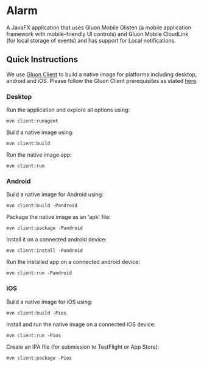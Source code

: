 
# Alarm

A JavaFX application that uses Gluon Mobile Glisten (a mobile application framework with mobile-friendly UI controls) and Gluon Mobile CloudLink (for local storage of events) and has support for Local notifications.  

## Quick Instructions

We use [Gluon Client](https://docs.gluonhq.com/) to build a native image for platforms including desktop, android and iOS.
Please follow the Gluon Client prerequisites as stated [here](https://docs.gluonhq.com/#_requirements).

### Desktop

Run the application and explore all options using:

    mvn client:runagent

Build a native image using:

    mvn client:build

Run the native image app:

    mvn client:run

### Android

Build a native image for Android using:

    mvn client:build -Pandroid

Package the native image as an 'apk' file:

    mvn client:package -Pandroid

Install it on a connected android device:

    mvn client:install -Pandroid

Run the installed app on a connected android device:

    mvn client:run -Pandroid

### iOS

Build a native image for iOS using:

    mvn client:build -Pios

Install and run the native image on a connected iOS device:

    mvn client:run -Pios

Create an IPA file (for submission to TestFlight or App Store):

    mvn client:package -Pios
